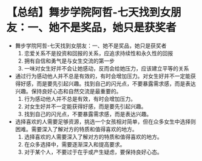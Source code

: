 # 【总结】舞步学院阿哲-七天找到女朋友：一、她不是奖品，她只是获奖者

-   舞步学院阿哲-七天找到女朋友：一、她不是奖品，她只是获奖者
    1.  恋爱关系不是投资和回报的关系，应追求持续性和永久性的回报
    2.  拥有自信和勇气是与女生交流的第一步
    3.  一味对女生好并不会让她感动，反而会给她压力，应该建立平等的关系
-   通过行为感动他人并不总是有效的，有时会增加压力。对女生好并不一定能获得好感，而是要先引起兴趣。找到自己的闪光点，不要暴露需求感，而是表达兴趣。保持良好心态和自然交流是最重要的。 
    1.  行为感动他人并不总是有效，有时会增加压力。
    2.  对女生好并不一定能获得好感，而是要先引起兴趣。
    3.  找到自己的闪光点，不要暴露需求感，而是表达兴趣。
-   选择喜欢的人需要足够资源，挑选一个女孩相对简单，但在众多女生中选择则困难。需要深入了解对方的特质和值得喜欢的地方。
    1.  选择喜欢的人需要深入了解对方的特质和值得喜欢的地方。
    2.  在众多选择中，需要逐渐深入和提高要求。
    3.  对于某个人，不要过于在乎或产生疑虑，要保持良好心态。